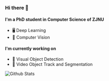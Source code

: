 ### Hi there 👋

#### I'm a PhD student in Computer Science of ZJNU

- 🖥️ Deep Learning
- 🌱 Computer Vision

#### I'm currently working on

- 🧪 Visual Object Detection
- 🧬 Video Object Track and Segmentation

<!--
**DavidZhangdw/DavidZhangdw** is a ✨ _special_ ✨ repository because its `README.md` (this file) appears on your GitHub profile.

Here are some ideas to get you started:

- 🔭 I’m currently working on ...
- 🌱 I’m currently learning ...
- 👯 I’m looking to collaborate on ...
- 🤔 I’m looking for help with ...
- 💬 Ask me about ...
- 📫 How to reach me: ...
- 😄 Pronouns: ...
- ⚡ Fun fact: ...
-->
![Github Stats](https://github-readme-stats.vercel.app/api?username=davidzhangdw&count_private=true&show_icons=true&include_all_commits=true)
